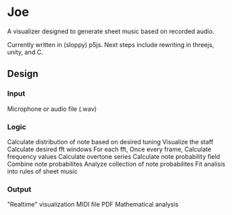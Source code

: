 # Joe
A visualizer designed to generate sheet music based on recorded audio.

Currently written in (sloppy) p5js. Next steps include rewriting in threejs, unity, and C.

## Design
### Input
Microphone or audio file (.wav)

### Logic
Calculate distribution of note based on desired tuning
Visualize the staff
Calculate desired fft windows
For each fft,
	Once every frame,
		Calculate frequency values
		Calculate overtone series
		Calculate note probability field
	Combine note probabilites
Analyze collection of note probabilites
Fit analisis into rules of sheet music

### Output
"Realtime" visualization
MIDI file
PDF
Mathematical analysis	
